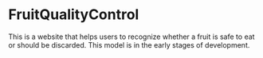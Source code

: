 # FruitQualityControl

This is a website that helps users to recognize whether a fruit is safe to eat or should be discarded. This model is in the early stages of development.
